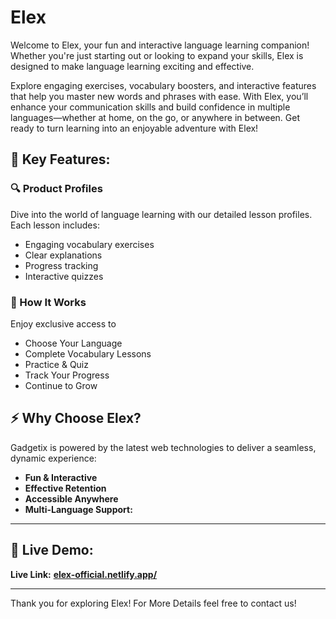 
# Elex

Welcome to Elex, your fun and interactive language learning companion! Whether you're just starting out or looking to expand your skills, Elex is designed to make language learning exciting and effective.

Explore engaging exercises, vocabulary boosters, and interactive features that help you master new words and phrases with ease. With Elex, you’ll enhance your communication skills and build confidence in multiple languages—whether at home, on the go, or anywhere in between. Get ready to turn learning into an enjoyable adventure with Elex!

## 🚀 Key Features:

### 🔍 Product Profiles
Dive into the world of language learning with our detailed lesson profiles. Each lesson includes:
- Engaging vocabulary exercises
- Clear explanations
- Progress tracking
- Interactive quizzes


### 🤝 How It Works
Enjoy exclusive access to
- Choose Your Language
- Complete Vocabulary Lessons
- Practice & Quiz
- Track Your Progress
- Continue to Grow


## ⚡ Why Choose Elex?
Gadgetix is powered by the latest web technologies to deliver a seamless, dynamic experience:

- **Fun & Interactive**
- **Effective Retention**
- **Accessible Anywhere**
- **Multi-Language Support:**



---

## 🔗 Live Demo:
**Live Link:** [**elex-official.netlify.app/**](#)

---

Thank you for exploring Elex! For More Details feel free to contact us!
